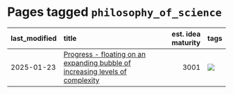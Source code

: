 # Pages tagged `philosophy_of_science`

|last_modified|title|est. idea maturity|tags
|:---|:---|---:|:---|
|2025-01-23|[Progress - floating on an expanding bubble of increasing levels of complexity](../progress_as_bubble.md)|3001|[![](https://img.shields.io/badge/tag-philosophy_of_science-e54ba1)](../tags/philosophy_of_science.md)|